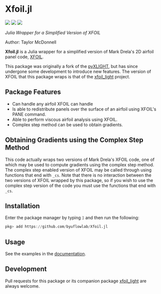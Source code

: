 # Xfoil.jl

[![](https://img.shields.io/badge/docs-stable-blue.svg)](https://flow.byu.edu/Xfoil.jl/stable)
[![](https://img.shields.io/badge/docs-dev-blue.svg)](https://flow.byu.edu/Xfoil.jl/dev)
![](https://github.com/byuflowlab/Xfoil.jl/workflows/Run%20tests/badge.svg)

*Julia Wrapper for a Simplified Version of XFOIL*

Author: Taylor McDonnell

**Xfoil.jl** is a Julia wrapper for a simplified version of Mark Drela's 2D airfoil panel code, [XFOIL](https://web.mit.edu/drela/Public/web/xfoil/).  

This package was originally a fork of the [pyXLIGHT](https://github.com/mdolab/pyXLIGHT), but has since undergone some development to introduce new features.  The version of XFOIL that this package wraps is that of the [xfoil_light](https://github.com/byuflowlab/xfoil_light) project.

## Package Features

 - Can handle any airfoil XFOIL can handle
 - Is able to redistribute panels over the surface of an airfoil using XFOIL's PANE command.
 - Able to perform viscous airfoil analysis using XFOIL.
 - Complex step method can be used to obtain gradients.

## Obtaining Gradients using the Complex Step Method

This code actually wraps two versions of Mark Drela's XFOIL code, one of which may be used to compute gradients using the complex step method.  The complex step enabled version of XFOIL may be called through using functions that end with `_cs`.  Note that there is no interaction between the two versions of XFOIL wrapped by this package, so if you wish to use the complex step version of the code you must use the functions that end with `_cs`.

## Installation

Enter the package manager by typing `]` and then run the following:

```julia
pkg> add https://github.com/byuflowlab/Xfoil.jl
```

## Usage

See the examples in the [documentation](https://flow.byu.edu/Xfoil.jl/dev).

## Development

Pull requests for this package or its companion package [xfoil_light](https://github.com/byuflowlab/xfoil_light) are always welcome.
